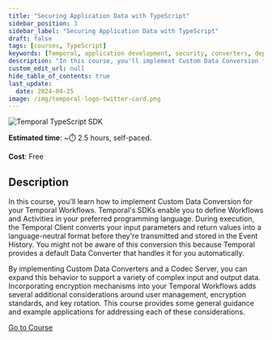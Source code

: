 ```yaml
---
title: "Securing Application Data with TypeScript"
sidebar_position: 3
sidebar_label: "Securing Application Data with TypeScript"
draft: false
tags: [courses, TypeScript]
keywords: [Temporal, application development, security, converters, deployment, best practices, codecs, compression, encryption, encoding, decoding, serialization, key rotation]
description: "In this course, you'll implement Custom Data Conversion for your Temporal Workflows. By implementing Custom Data Converters and a Codec Server, you can expand this behavior to support a variety of complex input and output data."
custom_edit_url: null
hide_table_of_contents: true
last_update:
  date: 2024-04-25
image: /img/temporal-logo-twitter-card.png
---
```


<!-- Generated Apr 29 2024 -->
<!-- DO NOT edit this file directly. -->

![Temporal TypeScript SDK](/img/sdk_banners/banner_typescript.png)

**Estimated time**: ~⏱️ 2.5 hours, self-paced.

**Cost**: Free

## Description

In this course, you'll learn how to implement Custom Data Conversion for your Temporal Workflows. Temporal's SDKs enable you to define Workflows and Activities in your preferred programming language. During execution, the Temporal Client converts your input parameters and return values into a language-neutral format before they're transmitted and stored in the Event History. You might not be aware of this conversion this because Temporal provides a default Data Converter that handles it for you automatically.

By implementing Custom Data Converters and a Codec Server, you can expand this behavior to support a variety of complex input and output data. Incorporating encryption mechanisms into your Temporal Workflows adds several additional considerations around user management, encryption standards, and key rotation. This course provides some general guidance and example applications for addressing each of these considerations.

 <a className="button button--primary" href="https://temporal.talentlms.com/catalog/info/id:211">Go to Course</a> 